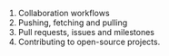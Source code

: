 1. Collaboration workflows
2. Pushing, fetching and pulling
3. Pull requests, issues and milestones
4. Contributing to open-source projects.